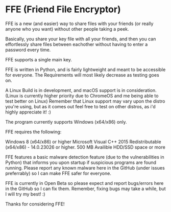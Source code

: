 # FFE (Friend File Encryptor)

FFE is a new (and easier) way to share files with your friends (or really anyone who you want) without other people taking a peek.

Basically, you share your key file with all your friends, and then you can effortlessly share files between eachother without having to enter a password every time.

FFE supports a single main key.

FFE is written in Python, and is fairly lightweight and meant to be accessible for everyone.
The Requirements will most likely decrease as testing goes on.

A Linux Build is in development, and macOS support is in consideration. (Linux is currently higher priority due to ChromeOS and me being able to test better on Linux)
Remember that Linux support may vary upon the distro you're using, but as it comes out feel free to test on other distros, as i'd highly appreciate it! :)

The program currently supports Windows (x64/x86) only.

FFE requires the following:

 Windows 8 (x64/x86) or higher
 Microsoft Visual C++ 2015 Redistributable (x64/x86) - 14.0.23026 or higher.
 500 MB Availible HDD/SSD space or more

FFE features a basic malware detection feature (due to the vulnerabilities in Python) that informs you upon startup if suspicious programs are found running.
Please report any known malware here in the GitHub (under issues preferrably) so I can make FFE safer for everyone.

FFE is currently in Open Beta so please expect and report bugs/errors here in the GitHub so I can fix them.
Remember, fixing bugs may take a while, but I will try my best! :)

Thanks for considering FFE!

